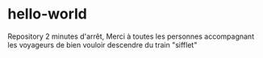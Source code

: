 # hello-world
Repository 2 minutes d'arrêt, 
Merci à toutes les personnes accompagnant les voyageurs de bien vouloir descendre du train
"sifflet" 

